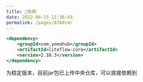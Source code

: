 ```yaml
---
title: 🧬依赖
date: 2022-06-15 11:36:43
permalink: /pages/8760c4/
---
```


```xml
<dependency>
	<groupId>com.yomahub</groupId>
    <artifactId>liteflow-core</artifactId>
	<version>2.10.3</version>
</dependency>
```
为稳定版本，目前jar包已上传中央仓库，可以直接依赖到